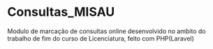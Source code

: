 # Consultas_MISAU
Modulo de marcação de consultas online desenvolvido no ambito do trabalho de fim do curso de Licenciatura, feito com PHP(Laravel) 
